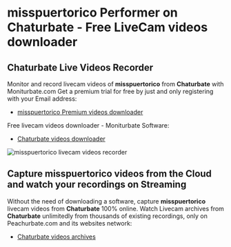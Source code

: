 # misspuertorico Performer on Chaturbate - Free LiveCam videos downloader

## Chaturbate Live Videos Recorder

Monitor and record livecam videos of **misspuertorico** from **Chaturbate** with Moniturbate.com
Get a premium trial for free by just and only registering with your Email address:
* [misspuertorico Premium videos downloader](https://moniturbate.com/request-demo-licence-key.html)

Free livecam videos downloader - Moniturbate Software:
* [Chaturbate videos downloader](https://moniturbate.com/moniturbate-download-software.html)

![misspuertorico livecam videos recorder](https://peachurnet.com/templates/moniturbate-software.png)


## Capture misspuertorico videos from the Cloud and watch your recordings on Streaming

Without the need of downloading a software, capture **misspuertorico** livecam videos from **Chaturbate** 100% online.
Watch Livecam archives from **Chaturbate** unlimitedly from thousands of existing recordings, only on Peachurbate.com and its websites network:
* [Chaturbate videos archives](https://peachurnet.com/)